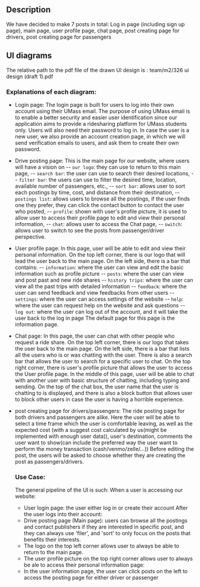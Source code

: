 ## Description

We have decided to make 7 posts in total: Log in page (including sign up page), main page, user profile page,
chat page, post creating page for drivers, post creating page for passengers

## UI diagrams

The relative path to the pdf file of the drawn UI design is : team/m2/326 ui design (draft 1).pdf

### Explanations of each diagram:
- Login page: The login page is built for users to log into their own account using their UMass email. The purpose of using UMass email
is to enable a better security and easier user identification since our application aims to provide a ridesharing platform for UMass students only. Users will also need their password to log in. In case the user is a new user, we also provide an account creation page, in which we will send verification emails to users, and ask them to create their own password.

- Drive posting page: This is the main page for our website, where users will have a vision on 
    -- `our logo`: they can use to return to this main page, 
    -- `search bar`: the user can use to search their desired locations,
    -- `filter bar`: the users can use to filter the  desired time, location, available number of passengers, etc., 
    -- `sort bar`: allows user to sort each postings by time, cost, and distance from their destination,
    -- `postings list`: allows users to browse all the postings, if the user finds one they prefer, they can click the contact button to contact the user who posted,
    -- `profile`: shown with user's profile picture, it is used to allow user to access their profile page to edit and view their personal information,
    -- `chat`: allows user to access the Chat page,
    -- `switch`: allows user to switch to see the posts from passenger/driver perspective.

- User profile page: In this page, user will be able to edit and view their personal information. On the top left corner, there is our logo that will lead the user back to the main page. On the left side, there is a bar that contains:
    -- `information`: where the user can view and edit the basic information such as profile picture
    -- `posts`: where the user can view and post past and new ride shares
    -- `history trips`: where the user can view all the past trips with detailed information
    -- `feedback`: where the user can send feedback and view feedbacks from other users
    -- `settings`: where the user can access settings of the website
    -- `help`: where the user can request help on the website and ask questions
    -- `log out`: where the user can log out of the account, and it will take the user back to the log in page
The default page for this page is the information page. 

- Chat page: 
    In this page, the user can chat with other people who request a ride share. On the top left corner, there is our logo that takes the user back to the main page. On the left side, there is a bar that lists all the users who is or was chatting with the user. There is also a search bar that allows the user to search for a specific user to chat. On the top right corner, there is user's profile picture that allows the user to access the User profile page. In the middle of this page, user will be able to chat with another user with basic structure of chatting, including typing and sending. On the top of the chat box, the user name that the user is chatting to is displayed, and there is also a block button that allows user to block other users in case the user is having a horrible experience.

- post creating page for drivers/passengers:
    The ride posting page for both drivers and passengers are alike. Here the user will be able to select a time frame which the user is comfortable leaving, as well as the expected cost (with a suggest cost calculated by us(might be implemented with enough user data)), user's destination, comments the user want to show(can include the preferred way the user want to perform the money transaction (cash/venmo/zelle/...))
    Before editing the post, the users will be asked to choose whether they are creating the post as passengers/drivers.

    ### Use Case:
    The general pipeline of the UI is such:
    When a user is accessing our website:
    - User login page: the user either log in or create their account
    After the user logs into their account:
    - Drive posting page (Main page): users can browse all the postings and contact publishers if they are interested in specific post, and they can always use 'filer', and 'sort' to only focus on the posts that benefits their interests. 
    - The logo on the top left corner allows user to always be able to return to the main page.
    - The user profile picture on the top right corner allows user to always be ale to access their personal information page:
     - In the user information page, the user can click posts on the left to access the posting page for either driver or passenger
